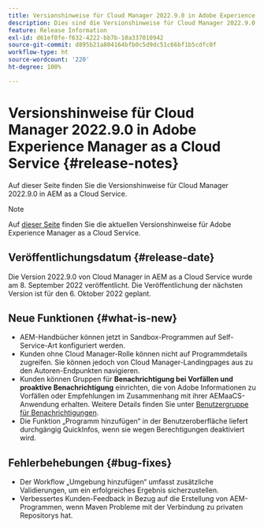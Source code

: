 ```yaml
---
title: Versionshinweise für Cloud Manager 2022.9.0 in Adobe Experience Manager as a Cloud Service
description: Dies sind die Versionshinweise für Cloud Manager 2022.9.0 in AEM as a Cloud Service.
feature: Release Information
exl-id: d61ef0fe-f632-4222-bb7b-10a337010942
source-git-commit: d895b21a804164bfb0c5d9dc51c66bf1b5cdfc0f
workflow-type: ht
source-wordcount: '220'
ht-degree: 100%

---
```


# Versionshinweise für Cloud Manager 2022.9.0 in Adobe Experience Manager as a Cloud Service {#release-notes}

Auf dieser Seite finden Sie die Versionshinweise für Cloud Manager 2022.9.0 in AEM as a Cloud Service.

>[!NOTE]
>
>Auf [dieser Seite](/help/release-notes/release-notes-cloud/release-notes-current.md) finden Sie die aktuellen Versionshinweise für Adobe Experience Manager as a Cloud Service.

## Veröffentlichungsdatum {#release-date}

Die Version 2022.9.0 von Cloud Manager in AEM as a Cloud Service wurde am 8. September 2022 veröffentlicht. Die Veröffentlichung der nächsten Version ist für den 6. Oktober 2022 geplant.

## Neue Funktionen {#what-is-new}

* AEM-Handbücher können jetzt in Sandbox-Programmen auf Self-Service-Art konfiguriert werden.
* Kunden ohne Cloud Manager-Rolle können nicht auf Programmdetails zugreifen. Sie können jedoch von Cloud Manager-Landingpages aus zu den Autoren-Endpunkten navigieren.
* Kunden können Gruppen für **Benachrichtigung bei Vorfällen und proaktive Benachrichtigung** einrichten, die von Adobe Informationen zu Vorfällen oder Empfehlungen im Zusammenhang mit ihrer AEMaaCS-Anwendung erhalten. Weitere Details finden Sie unter [Benutzergruppe für Benachrichtigungen](/help/journey-onboarding/user-groups.md).
* Die Funktion „Programm hinzufügen“ in der Benutzeroberfläche liefert durchgängig QuickInfos, wenn sie wegen Berechtigungen deaktiviert wird.

## Fehlerbehebungen {#bug-fixes}

* Der Workflow „Umgebung hinzufügen“ umfasst zusätzliche Validierungen, um ein erfolgreiches Ergebnis sicherzustellen.
* Verbessertes Kunden-Feedback in Bezug auf die Erstellung von AEM-Programmen, wenn Maven Probleme mit der Verbindung zu privaten Repositorys hat.
